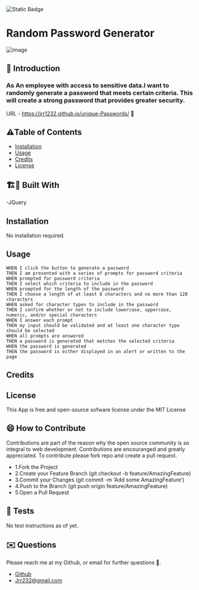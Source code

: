  
 
![Static Badge](https://img.shields.io/badge/license-MIT_License-yellow)


# Random Password Generator 
![image](https://github.com/Jrr1232/password-generator-week-3/assets/71472570/725ce002-3d5c-4220-af16-bc77cbf7c561)


## 🤔 Introduction

### As An employee with access to sensitive data.I want to randomly generate a password that meets certain criteria. This will create a strong password that provides greater security.
URL - https://jrr1232.github.io/unique-Passwords/ 🎯





## ⚠️Table of Contents 
- [Installation](#installation)
- [Usage](#usage)
- [Credits](#credits)
- [License](#license)




## 🏗️🚧 Built With 

-JQuery







## Installation 

No installation required.







## Usage
```
WHEN I click the button to generate a password
THEN I am presented with a series of prompts for password criteria
WHEN prompted for password criteria
THEN I select which criteria to include in the password
WHEN prompted for the length of the password
THEN I choose a length of at least 8 characters and no more than 128 characters
WHEN asked for character types to include in the password
THEN I confirm whether or not to include lowercase, uppercase, numeric, and/or special characters
WHEN I answer each prompt
THEN my input should be validated and at least one character type should be selected
WHEN all prompts are answered
THEN a password is generated that matches the selected criteria
WHEN the password is generated
THEN the password is either displayed in an alert or written to the page
```





## Credits 





## License 
This App is free and open-source sofware license under the MIT License





## 😄 How to Contribute
Contributions are part of the reason why the open source community is so integral to web development. Contributions are encouranged and greatly appreciated.
To contribute please fork repo and create a pull request.

- 1.Fork the Project
- 2.Create your Feature Branch (git checkout -b feature/AmazingFeature)
- 3.Commit your Changes (git commit -m 'Add some AmazingFeature')
- 4.Push to the Branch (git push origin feature/AmazingFeature)
- 5.Open a Pull Request





## 🧪 Tests 
No test instructions as of yet.





## ✉️ Questions 
Please reach me at my Github, or email for further questions 🐶. 
- [Github](https://github.com/Jrr1232)
- Jrr232@gmail.com



